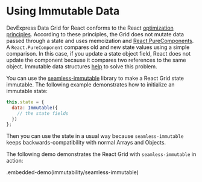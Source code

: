 # Using Immutable Data

DevExpress Data Grid for React conforms to the React [optimization principles](https://facebook.github.io/react/docs/optimizing-performance.html). According to these principles, the Grid does not mutate data passed through a state and uses memoization and [React.PureComponents](https://facebook.github.io/react/docs/react-api.html#react.purecomponent). A `React.PureComponent` compares old and new state values using a simple comparison. In this case, if you update a state object field, React does not update the component because it compares two references to the same object. Immutable data structures [help](https://facebook.github.io/react/docs/optimizing-performance.html#the-power-of-not-mutating-data) to solve this problem.

You can use the [seamless-immutable](https://github.com/rtfeldman/seamless-immutable) library to make a React Grid state immutable.
The following example demonstrates how to initialize an immutable state:

```js
this.state = {
  data: Immutable({
    // the state fields
  })
};
```

Then you can use the state in a usual way because `seamless-immutable` keeps backwards-compatibility with normal Arrays and Objects.

The following demo demonstrates the React Grid with `seamless-immutable` in action:

.embedded-demo(immutability/seamless-immutable)
